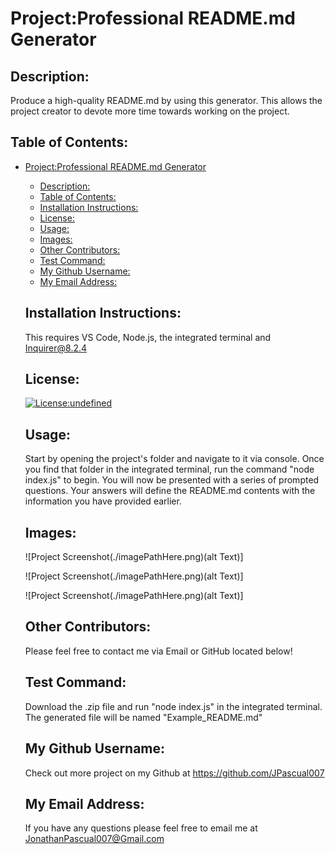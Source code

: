 # Project:Professional README.md Generator
  
  ## Description:
  Produce a high-quality README.md by using this generator. This allows the project creator to devote more time towards working on the project.

  ## Table of Contents: 
- [Project:Professional README.md Generator](#projectprofessional-readmemd-generator)
  - [Description:](#description)
  - [Table of Contents:](#table-of-contents)
  - [Installation Instructions:](#installation-instructions)
  - [License:](#license)
  - [Usage:](#usage)
  - [Images:](#images)
  - [Other Contributors:](#other-contributors)
  - [Test Command:](#test-command)
  - [My Github Username:](#my-github-username)
  - [My Email Address:](#my-email-address)

  ## Installation Instructions: 
  This requires VS Code, Node.js, the integrated terminal and Inquirer@8.2.4

  ## License:
  [![License:undefined](https://img.shields.io/badge/License-undefined-yellow.svg)](https://opensource.org/licenses/undefined)
  
  ## Usage:
  Start by opening the project's folder and navigate to it via console. Once you find that folder in the integrated terminal, run the command "node index.js" to begin. You will now be presented with a series of prompted questions. Your answers will define the README.md contents with the information you have provided earlier.

  ## Images:
  ![Project Screenshot(./imagePathHere.png)(alt Text)]
  
  ![Project Screenshot(./imagePathHere.png)(alt Text)]
  
  ![Project Screenshot(./imagePathHere.png)(alt Text)]
  
  ## Other Contributors:
  Please feel free to contact me via Email or GitHub located below!
  
  ## Test Command: 
  Download the .zip file and run "node index.js" in the integrated terminal. The generated file will be named "Example_README.md"
  
  ## My Github Username: 
  Check out more project on my Github at https://github.com/JPascual007
  
  ## My Email Address:
  If you have any questions please feel free to email me at JonathanPascual007@Gmail.com
  